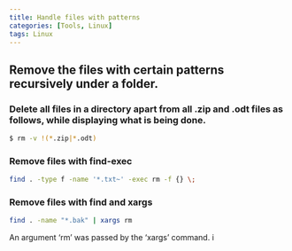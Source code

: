 ```yaml
---
title: Handle files with patterns 
categories: [Tools, Linux]
tags: Linux
---
```


## Remove the files with certain patterns recursively under a folder.

### Delete all files in a directory apart from all .zip and .odt files as follows, while displaying what is being done.
```bash
$ rm -v !(*.zip|*.odt)


```

### Remove files with find-exec 
```bash
find . -type f -name '*.txt~' -exec rm -f {} \;
```

### Remove files with find and xargs
```bash
find . -name "*.bak" | xargs rm
```
An argument ‘rm’ was passed by the ‘xargs’ command. i

